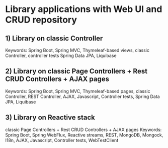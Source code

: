 # Library applications with Web UI and CRUD repository  

## 1) Library on classic Controller 
Keywords: Spring Boot, Spring MVC, Thymeleaf-based views, classic Controller, controller tests 
Spring Data JPA, Liquibase

## 2) Library on classic Page Controllers + Rest CRUD Controllers + AJAX pages
Keywords: Spring Boot, Spring MVC, Thymeleaf-based pages, classic Controller, REST Controller, 
AJAX, Javascript, Controller tests, Spring Data JPA, Liquibase

## 3) Library on Reactive stack 
classic Page Controllers + Rest CRUD Controllers + AJAX pages
Keywords: Spring Boot, Spring WebFlux, Reactive streams, REST, MongoDB, Mongock, I18n, 
AJAX, Javascript, Controller tests, WebTestClient

